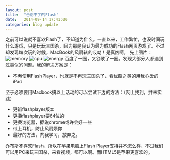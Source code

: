 ```yaml
---
layout: post
title:  "告别不了的Flash"
date:   2014-09-14 17:41:00
categories: blog update
---
```

之前可以说就不喜欢Flash了，不知道为什么。一直以来，工作繁忙，也没时间玩什么游戏，只是玩玩三国杀，因为那是我认为最为成功的Flash网页游戏了。不过却发现每次玩的时候，MacBook的风扇转的哎呦！是真凶啊。
先上图片：
![memory](http://tishoy.github.io/pic/memory.png)
![cpu](http://tishoy.github.io/pic/cpu.png)
![energy](http://tishoy.github.io/pic/energy.png)
百度了一圈，又谷歌了一圈。发现大部分人都遇到过类似的问题。我的解决方案是：

* 不再使用FlashPlayer，也就是不再玩三国杀了，看优酷之类的用我心爱的iPad

至于必须要用Macbook搞以上活动的可以尝试下边的方法：（网上找到，并未实践）

* 更新flashplayer版本
* 更换flashplayer要64位的
* 更换浏览器，据说chrome或许会好一些
* 带上耳机，防止风扇烦你
* 最好的方法，向我学习，放弃之。

乔布斯不喜欢Flash，所以在苹果电脑上Flash Player支持并不怎么样，不过我们可以用PC来玩三国杀，来看视频，都可以啊。而HTML5是苹果更喜欢的。